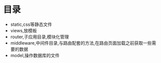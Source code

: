 # 目录
 - static,css等静态文件
 - views,放模板
 - router,子应用目录,模块化管理
 - middleware,中间件目录,与路由配套的方法,在路由页面加载之前获取一些需要的数据
 - model,操作数据库的文件